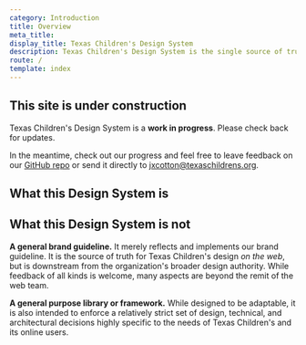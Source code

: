 ```yaml
---
category: Introduction
title: Overview
meta_title:
display_title: Texas Children's Design System
description: Texas Children's Design System is the single source of truth for web design and front-end development at Texas Children's. It provides a centralized library of web components, design resources, and best practice guidelines, aiming to enhance consistency, standardization, and time-to-launch for web projects at Texas Children's.
route: /
template: index
---
```


<tcds-icon icon="error" style="--tcds-icon-size: 5rem; color: var(--tcds-color-red)"></tcds-icon>

## This site is under construction
Texas Children's Design System is a <b>work in progress</b>. Please check back for updates.

In the meantime, check out our progress and feel free to leave feedback on our [GitHub repo](https://github.com/jacecotton/tcds/issues) or send it directly to [jxcotton@texaschildrens.org](mailto:jxcotton@texaschildrens.org).

## What this Design System is

## What this Design System is not
**A general brand guideline.** It merely reflects and implements our brand guideline. It is the source of truth for Texas Children's design *on the web*, but is downstream from the organization's broader design authority. While feedback of all kinds is welcome, many aspects are beyond the remit of the web team.

**A general purpose library or framework.** While designed to be adaptable, it is also intended to enforce a relatively strict set of design, technical, and architectural decisions highly specific to the needs of Texas Children's and its online users.